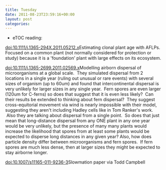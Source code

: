 ```yaml
---
title: Tuesday
date: 2011-08-23T23:59:16+00:00
layout: post
categories:
---
```

  * eTOC reading:

<a href="http://doi.org/10.1111/j.1365-294X.2011.05212.x">doi:10.1111/j.1365-294X.2011.05212.x</a>Estimating clonal plant age with AFLPs. Focused on a common plant (not normally considered for protection or study) because it is a 'foundation' plant with large effects on its ecosystem.

<a href="http://doi.org/10.1111/j.1365-2699.2011.02569.x">doi:10.1111/j.1365-2699.2011.02569.x</a>Modelling airborn dispersal of microorganisms at a global scale.  They simulated dispersal from 2 locations in a single year (ruling out unusual or rare events) with several sizes of organism (up to 60um) and found that intercontinental dispersal is very unlikely for larger sizes in any single year.  Fern spores are even larger (120um for C-ferns) so does that suggest that it is even less likely?  Can their results be extended to thinking about fern dispersal?  They suggest cross-equitorial movement via wind is nearly impossible with their model, suggesting they aren't including Hadley cells like in Tom Ranker's work.  Also they are talking about dispersal from a single point.  So does that just mean that long-distance dispersal from any ONE plant in any one year would be very unlikely, but the presence of many many plants would increase the likelihood that spores from at least some plants would be expected to disperse long distances in any given year? Also, how does particle density differ between microorganisms and fern spores.  If fern spores are much less dense, then at larger sizes they might be expected to stay airborne longer.

<a href="http://doi.org/10.1007/s11165-011-9236-3">doi:10.1007/s11165-011-9236-3</a>Slowmation paper via Todd Campbell
